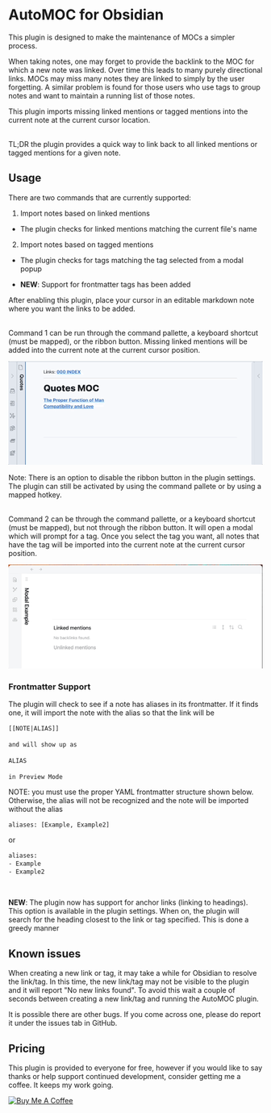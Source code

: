 # AutoMOC for Obsidian

This plugin is designed to make the maintenance of MOCs a simpler process. <br>

When taking notes, one may forget to provide the backlink to the MOC for which a new note was linked. Over time this leads to many purely directional links. MOCs may miss many notes they are linked to simply by the user forgetting. A similar problem is found for those users who use tags to group notes and want to maintain a running list of those notes.<br>

This plugin imports missing linked mentions or tagged mentions into the current note at the current cursor location. <br><br>

TL;DR the plugin provides a quick way to link back to all linked mentions or tagged mentions for a given note.
<br>

## Usage

There are two commands that are currently supported: <br>

1. Import notes based on linked mentions

-   The plugin checks for linked mentions matching the current file's name

2. Import notes based on tagged mentions

-   The plugin checks for tags matching the tag selected from a modal popup

*   **NEW**: Support for frontmatter tags has been added

After enabling this plugin, place your cursor in an editable markdown note where you want the links to be added.

<br>
Command 1 can be run through the command pallette, a keyboard shortcut (must be mapped), or the ribbon button. Missing linked mentions will be added into the current note at the current cursor position.

![demo](assets/auto-moc-demo.gif)

Note: There is an option to disable the ribbon button in the plugin settings. The plugin can still be activated by using the command pallete or by using a mapped hotkey.

<br>
Command 2 can be through the command pallette, or a keyboard shortcut (must be mapped), but not through the ribbon button. It will open a modal which will prompt for a tag. Once you select the tag you want, all notes that have the tag will be imported into the current note at the current cursor position.

![demo](assets/modal-demo.gif)

### Frontmatter Support

The plugin will check to see if a note has aliases in its frontmatter. If it finds one, it will import the note with the alias so that the link will be

```
[[NOTE|ALIAS]]

and will show up as

ALIAS

in Preview Mode
```

NOTE: you must use the proper YAML frontmatter structure shown below. Otherwise, the alias will not be recognized and the note will be imported without the alias

```
aliases: [Example, Example2]
```

or

```
aliases:
- Example
- Example2
```

<br>

**NEW**: The plugin now has support for anchor links (linking to headings). This option is available in the plugin settings. When on, the plugin will search for the heading closest to the link or tag specified. This is done a greedy manner

## Known issues

When creating a new link or tag, it may take a while for Obsidian to resolve the link/tag. In this time, the new link/tag may not be visible to the plugin and it will report "No new links found". To avoid this wait a couple of seconds between creating a new link/tag and running the AutoMOC plugin.

It is possible there are other bugs. If you come across one, please do report it under the issues tab in GitHub.

## Pricing

This plugin is provided to everyone for free, however if you would like to say thanks or help support continued development, consider getting me a coffee. It keeps my work going.

<a href="https://www.buymeacoffee.com/dalca7" target="_blank"><img src="https://cdn.buymeacoffee.com/buttons/default-orange.png" alt="Buy Me A Coffee" height="41" width="174"></a>
